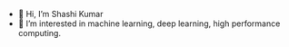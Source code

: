- 👋 Hi, I’m Shashi Kumar
- 👀 I’m interested in machine learning, deep learning, high performance computing.
  

<!---
sasikr2/sasikr2 is a ✨ special ✨ repository because its `README.md` (this file) appears on your GitHub profile.
You can click the Preview link to take a look at your changes.
--->

